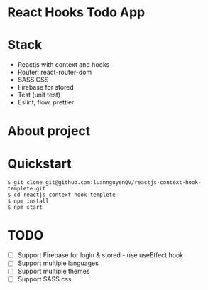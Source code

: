 # React Hooks Todo App

# Stack
- Reactjs with context and hooks
- Router: react-router-dom
- SASS CSS
- Firebase for stored
- Test (unit test)
- Eslint, flow, prettier

# About project

# Quickstart 
```
$ git clone git@github.com:luannguyenQV/reactjs-context-hook-templete.git 
$ cd reactjs-context-hook-templete 
$ npm install 
$ npm start 
```

# TODO
- [ ] Support Firebase for login & stored - use useEffect hook  
- [ ] Support multiple languages 
- [ ] Support multiple themes   
- [ ] Support SASS css  
